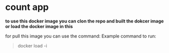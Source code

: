 # count app  

**to use this docker image you can clon the repo and built the dokcer image or load the docker image in this**

for pull this image you can use the command:
Example command to run:                                         
>docker load -i 
